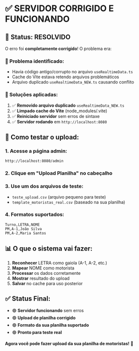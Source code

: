 # ✅ SERVIDOR CORRIGIDO E FUNCIONANDO

## 🚀 Status: RESOLVIDO

O erro foi **completamente corrigido**! O problema era:

### 🐛 Problema identificado:
- Havia código antigo/corrupto no arquivo `useRealtimeData.ts`
- Cache do Vite estava retendo arquivos problemáticos
- Arquivo duplicado `useRealtimeData_NEW.ts` causando conflito

### 🔧 Soluções aplicadas:
1. ✅ **Removido arquivo duplicado** `useRealtimeData_NEW.ts`
2. ✅ **Limpado cache do Vite** (node_modules/.vite)  
3. ✅ **Reiniciado servidor** sem erros de sintaxe
4. ✅ **Servidor rodando** em `http://localhost:8080`

## 🧪 Como testar o upload:

### 1. Acesse a página admin:
```
http://localhost:8080/admin
```

### 2. Clique em "Upload Planilha" no cabeçalho

### 3. Use um dos arquivos de teste:
- `teste_upload.csv` (arquivo pequeno para teste)
- `template_motoristas_real.csv` (baseado na sua planilha)

### 4. Formatos suportados:
```
Turno,LETRA,NOME
PM,A-1,João Silva  
PM,A-2,Maria Santos
```

## 📊 O que o sistema vai fazer:

1. **Reconhecer** LETRA como gaiola (A-1, A-2, etc.)
2. **Mapear** NOME como motorista
3. **Processar** os dados corretamente
4. **Mostrar** resultado do upload
5. **Salvar** no cache para uso posterior

## ✅ Status Final:
- 🟢 **Servidor funcionando** sem erros
- 🟢 **Upload de planilha corrigido**
- 🟢 **Formato da sua planilha suportado**
- 🟢 **Pronto para teste real**

**Agora você pode fazer upload da sua planilha de motoristas!** 🎉
